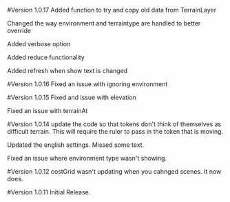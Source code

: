 #Version 1.0.17
Added function to try and copy old data from TerrainLayer

Changed the way environment and terraintype are handled to better override

Added verbose option

Added reduce functionality

Added refresh when show text is changed

#Version 1.0.16
Fixed an issue with ignoring environment

#Version 1.0.15
Fixed and issue with elevation

Fixed an issue with terrainAt

#Version 1.0.14
update the code so that tokens don't think of themselves as difficult terrain.  This will require the ruler to pass in the token that is moving.

Updated the english settings.  Missed some text.

Fixed an issue where environment type wasn't showing.

#Version 1.0.12
costGrid wasn't updating when you cahnged scenes.  It now does.

#Version 1.0.11
Initial Release.